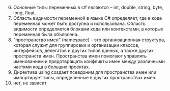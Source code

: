 6. Основные типы переменных  в c# являются – int, double, string, byte, long, float. 
11. Область видимости переменной в языке C# определяет, где в коде переменная может быть доступна и использована. Область видимости определяется блоками кода или контекстами, в которых переменная была объявлена.
16. "пространство имен" (namespace) - это организационная структура, которая служит для группировки и организации классов, интерфейсов, делегатов и других типов данных, а также других пространств имен. Пространства имен помогают управлять именованием и предотвращать конфликты имен между различными частями кода в больших проектах.
21. Директива using создает псевдоним для пространства имен или импортирует типы, определенные в других пространствах имен.
 2. нет, не зависит
